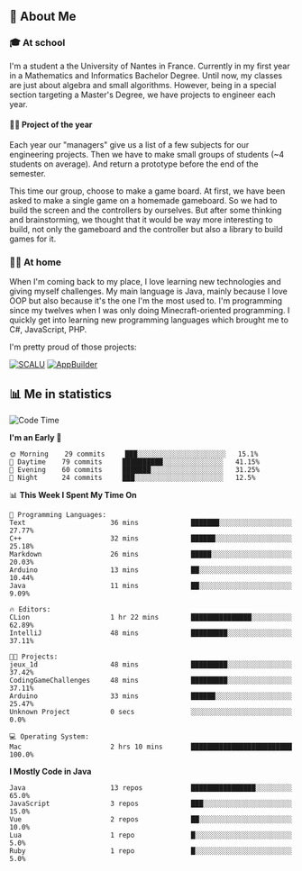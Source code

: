 ## 👀 About Me

### 🎓 At school

I'm a student a the University of Nantes in France. Currently in my first year in a Mathematics and Informatics Bachelor Degree. Until now, my classes are just about algebra and small algorithms. However, being in a special section targeting a Master's Degree, we have projects to engineer each year. 

#### 🔧🔬 Project of the year

Each year our "managers" give us a list of a few subjects for our engineering projects. Then we have to make small groups of students (~4 students on average). And return a prototype before the end of the semester.

This time our group, choose to make a game board. At first, we have been asked to make a single game on a homemade gameboard. So we had to build the screen and the controllers by ourselves. 
But after some thinking and brainstorming, we thought that it would be way more interesting to build, not only the gameboard and the controller but also a library to build games for it.

### 👨‍💻 At home

When I'm coming back to my place, I love learning new technologies and giving myself challenges. My main language is Java, mainly because I love OOP but also because it's the one I'm the most used to. I'm programming since my twelves when I was only doing Minecraft-oriented programming.  I quickly get into learning new programming languages which brought me to C#, JavaScript, PHP. 

I'm pretty proud of those projects:

[![SCALU](https://github-readme-stats.vercel.app/api/pin?username=renardfute&repo=SCALU)](https://github.com/renardfute/scalu)
[![AppBuilder](https://github-readme-stats.vercel.app/api/pin?username=pulsedev2&repo=AppBuilder)](https://github.com/pulsedev2/AppBuilder)

## 📊 Me in statistics
<!--START_SECTION:waka-->
![Code Time](http://img.shields.io/badge/Code%20Time-43%20hrs%2034%20mins-blue)

**I'm an Early 🐤** 

```text
🌞 Morning    29 commits     ███░░░░░░░░░░░░░░░░░░░░░░   15.1% 
🌆 Daytime    79 commits     ██████████░░░░░░░░░░░░░░░   41.15% 
🌃 Evening    60 commits     ███████░░░░░░░░░░░░░░░░░░   31.25% 
🌙 Night      24 commits     ███░░░░░░░░░░░░░░░░░░░░░░   12.5%

```


📊 **This Week I Spent My Time On** 

```text
💬 Programming Languages: 
Text                     36 mins             ███████░░░░░░░░░░░░░░░░░░   27.77% 
C++                      32 mins             ██████░░░░░░░░░░░░░░░░░░░   25.18% 
Markdown                 26 mins             █████░░░░░░░░░░░░░░░░░░░░   20.03% 
Arduino                  13 mins             ██░░░░░░░░░░░░░░░░░░░░░░░   10.44% 
Java                     11 mins             ██░░░░░░░░░░░░░░░░░░░░░░░   9.09%

🔥 Editors: 
CLion                    1 hr 22 mins        ███████████████░░░░░░░░░░   62.89% 
IntelliJ                 48 mins             █████████░░░░░░░░░░░░░░░░   37.11%

🐱‍💻 Projects: 
jeux_1d                  48 mins             █████████░░░░░░░░░░░░░░░░   37.42% 
CodingGameChallenges     48 mins             █████████░░░░░░░░░░░░░░░░   37.11% 
Arduino                  33 mins             ██████░░░░░░░░░░░░░░░░░░░   25.47% 
Unknown Project          0 secs              ░░░░░░░░░░░░░░░░░░░░░░░░░   0.0%

💻 Operating System: 
Mac                      2 hrs 10 mins       █████████████████████████   100.0%

```

**I Mostly Code in Java** 

```text
Java                     13 repos            ████████████████░░░░░░░░░   65.0% 
JavaScript               3 repos             ███░░░░░░░░░░░░░░░░░░░░░░   15.0% 
Vue                      2 repos             ██░░░░░░░░░░░░░░░░░░░░░░░   10.0% 
Lua                      1 repo              █░░░░░░░░░░░░░░░░░░░░░░░░   5.0% 
Ruby                     1 repo              █░░░░░░░░░░░░░░░░░░░░░░░░   5.0%

```



<!--END_SECTION:waka-->
